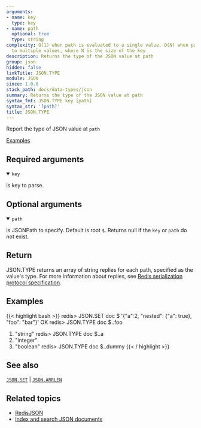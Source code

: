 ```yaml
---
arguments:
- name: key
  type: key
- name: path
  optional: true
  type: string
complexity: O(1) when path is evaluated to a single value, O(N) when path is evaluated
  to multiple values, where N is the size of the key
description: Returns the type of the JSON value at path
group: json
hidden: false
linkTitle: JSON.TYPE
module: JSON
since: 1.0.0
stack_path: docs/data-types/json
summary: Returns the type of the JSON value at path
syntax_fmt: JSON.TYPE key [path]
syntax_str: '[path]'
title: JSON.TYPE
---
```

Report the type of JSON value at `path`

[Examples](#examples)

## Required arguments

<details open><summary><code>key</code></summary> 

is key to parse.
</details>

## Optional arguments

<details open><summary><code>path</code></summary> 

is JSONPath to specify. Default is root `$`. Returns null if the `key` or `path` do not exist.

</details>

## Return

JSON.TYPE returns an array of string replies for each path, specified as the value's type.
For more information about replies, see [Redis serialization protocol specification](/docs/reference/protocol-spec).

## Examples

{{< highlight bash >}}
redis> JSON.SET doc $ '{"a":2, "nested": {"a": true}, "foo": "bar"}'
OK
redis> JSON.TYPE doc $..foo
1) "string"
redis> JSON.TYPE doc $..a
1) "integer"
2) "boolean"
redis> JSON.TYPE doc $..dummy
{{< / highlight >}}

## See also

[`JSON.SET`](/commands/json.set) | [`JSON.ARRLEN`](/commands/json.arrlen) 

## Related topics

* [RedisJSON](/docs/stack/json)
* [Index and search JSON documents](/docs/stack/search/indexing_json)
